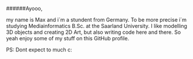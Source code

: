 ######Ayooo,

my name is Max and i´m a stundent from Germany. To be more precise i´m studying Mediainformatics B.Sc.
at the Saarland University. I like modelling 3D objects and creating 2D Art, but also writing code here
and there. So yeah enjoy some of my stuff on this GitHub profile. 

PS: Dont expect to much c:
